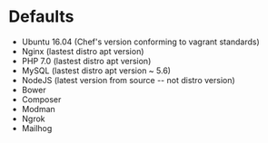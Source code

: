 Defaults
========

* Ubuntu 16.04 (Chef's version conforming to vagrant standards)
* Nginx (lastest distro apt version)
* PHP 7.0 (lastest distro apt version)
* MySQL (lastest distro apt version ~ 5.6)
* NodeJS (latest version from source -- not distro version)
* Bower
* Composer
* Modman
* Ngrok
* Mailhog
